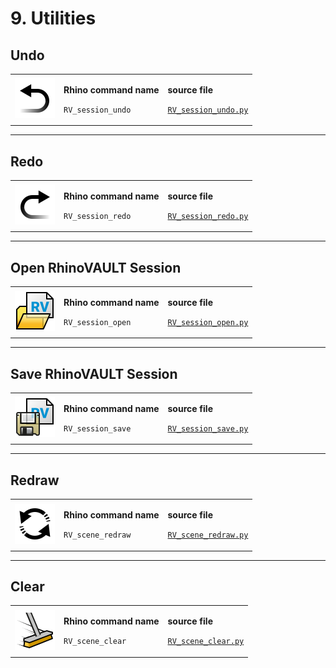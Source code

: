 # 9. Utilities

## Undo

|                                                                        |                                                                               |                                                                                                                         |
| ---------------------------------------------------------------------- | ----------------------------------------------------------------------------- | ----------------------------------------------------------------------------------------------------------------------- |
| <img src="../.gitbook/assets/RV_undo.svg" alt="" data-size="original"> | <p><strong>Rhino command name</strong></p><p><code>RV_session_undo</code></p> | <p><strong>source file</strong></p><p><a href="../../plugin/RV_session_undo.py"><code>RV_session_undo.py</code></a></p> |







***

## Redo

|                                                                        |                                                                               |                                                                                                                         |
| ---------------------------------------------------------------------- | ----------------------------------------------------------------------------- | ----------------------------------------------------------------------------------------------------------------------- |
| <img src="../.gitbook/assets/RV_redo.svg" alt="" data-size="original"> | <p><strong>Rhino command name</strong></p><p><code>RV_session_redo</code></p> | <p><strong>source file</strong></p><p><a href="../../plugin/RV_session_redo.py"><code>RV_session_redo.py</code></a></p> |







***

## Open RhinoVAULT Session

|                                                                        |                                                                               |                                                                                                                         |
| ---------------------------------------------------------------------- | ----------------------------------------------------------------------------- | ----------------------------------------------------------------------------------------------------------------------- |
| <img src="../.gitbook/assets/RV_open.svg" alt="" data-size="original"> | <p><strong>Rhino command name</strong></p><p><code>RV_session_open</code></p> | <p><strong>source file</strong></p><p><a href="../../plugin/RV_session_open.py"><code>RV_session_open.py</code></a></p> |







***

## Save RhinoVAULT Session

|                                                                            |                                                                               |                                                                                                                         |
| -------------------------------------------------------------------------- | ----------------------------------------------------------------------------- | ----------------------------------------------------------------------------------------------------------------------- |
| <img src="../.gitbook/assets/RV_save (1).svg" alt="" data-size="original"> | <p><strong>Rhino command name</strong></p><p><code>RV_session_save</code></p> | <p><strong>source file</strong></p><p><a href="../../plugin/RV_session_save.py"><code>RV_session_save.py</code></a></p> |







***

## Redraw

|                                                                          |                                                                               |                                                                                                                         |
| ------------------------------------------------------------------------ | ----------------------------------------------------------------------------- | ----------------------------------------------------------------------------------------------------------------------- |
| <img src="../.gitbook/assets/RV_redraw.svg" alt="" data-size="original"> | <p><strong>Rhino command name</strong></p><p><code>RV_scene_redraw</code></p> | <p><strong>source file</strong></p><p><a href="../../plugin/RV_scene_redraw.py"><code>RV_scene_redraw.py</code></a></p> |







***

## Clear&#x20;

|                                                                         |                                                                              |                                                                                                                       |
| ----------------------------------------------------------------------- | ---------------------------------------------------------------------------- | --------------------------------------------------------------------------------------------------------------------- |
| <img src="../.gitbook/assets/RV_clear.svg" alt="" data-size="original"> | <p><strong>Rhino command name</strong></p><p><code>RV_scene_clear</code></p> | <p><strong>source file</strong></p><p><a href="../../plugin/RV_scene_clear.py"><code>RV_scene_clear.py</code></a></p> |






